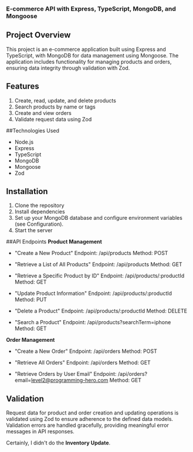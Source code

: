 ### E-commerce API with Express, TypeScript, MongoDB, and Mongoose

## Project Overview
This project is an e-commerce application built using Express and TypeScript, with MongoDB for data management using Mongoose. The application includes functionality for managing products and orders, ensuring data integrity through validation with Zod.

## Features
1. Create, read, update, and delete products
2. Search products by name or tags
3. Create and view orders
4. Validate request data using Zod

##Technologies Used
- Node.js
- Express
- TypeScript
- MongoDB
- Mongoose
- Zod

## Installation
1. Clone the repository
2. Install dependencies
3. Set up your MongoDB database and configure environment variables (see Configuration).
4. Start the server

##API Endpoints
**Product Management**

- "Create a New Product"
Endpoint: /api/products
Method: POST

- "Retrieve a List of All Products"
Endpoint: /api/products
Method: GET

- "Retrieve a Specific Product by ID"
Endpoint: /api/products/:productId
Method: GET

- "Update Product Information"
Endpoint: /api/products/:productId
Method: PUT

- "Delete a Product"
Endpoint: /api/products/:productId
Method: DELETE

- "Search a Product"
Endpoint: /api/products?searchTerm=iphone
Method: GET

**Order Management**

- "Create a New Order"
Endpoint: /api/orders
Method: POST

- "Retrieve All Orders"
Endpoint: /api/orders
Method: GET

- "Retrieve Orders by User Email"
Endpoint: /api/orders?email=level2@programming-hero.com
Method: GET

## Validation
Request data for product and order creation and updating operations is validated using Zod to ensure adherence to the defined data models. Validation errors are handled gracefully, providing meaningful error messages in API responses.

Certainly, I didn't do the **Inventory Update**.
